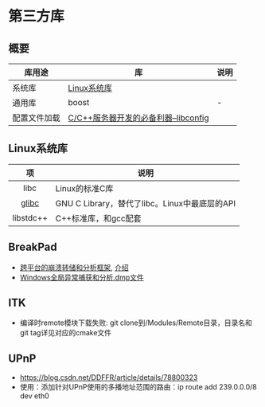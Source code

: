 # 第三方库
## 概要

| 库用途 | 库 | 说明 |
| - | - | - |
| 系统库 | [Linux系统库](https://blog.csdn.net/haibosdu/article/details/77094833) |  |
| 通用库 | boost | - |
| 配置文件加载 | [C/C++服务器开发的必备利器–libconfig](https://www.cnblogs.com/kex1n/p/6651258.html) |  |

## Linux系统库
| 项 | 说明 |
| :-: | - |
| libc | Linux的标准C库 |
| [glibc](https://blog.csdn.net/xiaoxinyu316/article/details/44917561) | GNU C Library，替代了libc。Linux中最底层的API |
| libstdc++ | C++标准库，和gcc配套 |

## BreakPad
* [跨平台的崩溃转储和分析框架](https://github.com/google/breakpad), [介绍](https://www.jianshu.com/p/295ebf42b05b)
* [Windows全局异常捕获和分析.dmp文件](https://blog.csdn.net/ZLOZL/article/details/117607946)

## ITK
* 编译时remote模块下载失败: git clone到/Modules/Remote目录，目录名和git tag详见对应的cmake文件

## UPnP
* https://blog.csdn.net/DDFFR/article/details/78800323
* 使用：添加针对UPnP使用的多播地址范围的路由：ip route add 239.0.0.0/8 dev eth0
